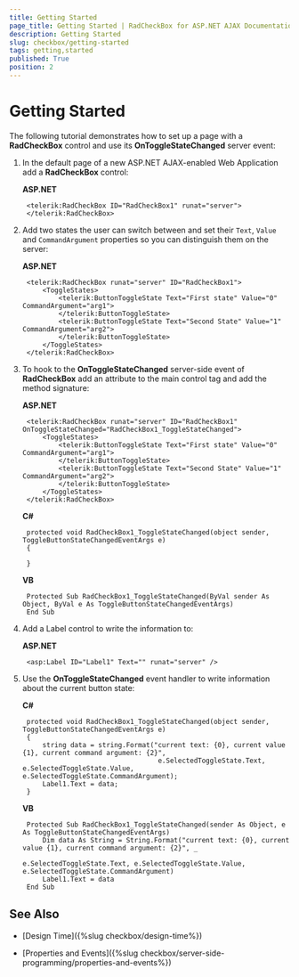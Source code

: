 ```yaml
---
title: Getting Started
page_title: Getting Started | RadCheckBox for ASP.NET AJAX Documentation
description: Getting Started
slug: checkbox/getting-started
tags: getting,started
published: True
position: 2
---
```


# Getting Started

The following tutorial demonstrates how to set up a page with a **RadCheckBox** control and use its **OnToggleStateChanged** server event:

1. In the default page of a new ASP.NET AJAX-enabled Web Application add a **RadCheckBox** control:

	**ASP.NET**	
	
		<telerik:RadCheckBox ID="RadCheckBox1" runat="server">
		</telerik:RadCheckBox>	

1. Add two states the user can switch between and set their `Text`, `Value` and `CommandArgument` properties so you can distinguish them on the server:

	**ASP.NET**

		<telerik:RadCheckBox runat="server" ID="RadCheckBox1">
			<ToggleStates>
				<telerik:ButtonToggleState Text="First state" Value="0" CommandArgument="arg1">
				</telerik:ButtonToggleState>
				<telerik:ButtonToggleState Text="Second State" Value="1" CommandArgument="arg2">
				</telerik:ButtonToggleState>
			</ToggleStates>
		</telerik:RadCheckBox>

1. To hook to the **OnToggleStateChanged** server-side event of **RadCheckBox** add an attribute to the main control tag and add the method signature:

	**ASP.NET**

		<telerik:RadCheckBox runat="server" ID="RadCheckBox1" OnToggleStateChanged="RadCheckBox1_ToggleStateChanged">
			<ToggleStates>
				<telerik:ButtonToggleState Text="First state" Value="0" CommandArgument="arg1">
				</telerik:ButtonToggleState>
				<telerik:ButtonToggleState Text="Second State" Value="1" CommandArgument="arg2">
				</telerik:ButtonToggleState>
			</ToggleStates>
		</telerik:RadCheckBox>

	**C#**
	
		protected void RadCheckBox1_ToggleStateChanged(object sender, ToggleButtonStateChangedEventArgs e)
		{
	
		}

	**VB**
	
		Protected Sub RadCheckBox1_ToggleStateChanged(ByVal sender As Object, ByVal e As ToggleButtonStateChangedEventArgs)
		End Sub

1. Add a Label control to write the information to:

	**ASP.NET**

		<asp:Label ID="Label1" Text="" runat="server" />

1. Use the **OnToggleStateChanged** event handler to write information about the current button state:

	**C#**
	
		protected void RadCheckBox1_ToggleStateChanged(object sender, ToggleButtonStateChangedEventArgs e)
		{
			string data = string.Format("current text: {0}, current value {1}, current command argument: {2}",
										 e.SelectedToggleState.Text, e.SelectedToggleState.Value, e.SelectedToggleState.CommandArgument);
			Label1.Text = data;
		}

	**VB**
	
		Protected Sub RadCheckBox1_ToggleStateChanged(sender As Object, e As ToggleButtonStateChangedEventArgs)
			Dim data As String = String.Format("current text: {0}, current value {1}, current command argument: {2}", _
												 e.SelectedToggleState.Text, e.SelectedToggleState.Value, e.SelectedToggleState.CommandArgument)
			Label1.Text = data
		End Sub

## See Also

 * [Design Time]({%slug checkbox/design-time%})

 * [Properties and Events]({%slug checkbox/server-side-programming/properties-and-events%})
